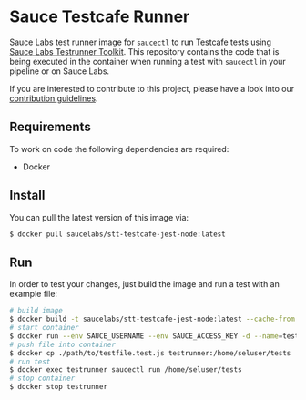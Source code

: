 Sauce Testcafe Runner
======================

Sauce Labs test runner image for [`saucectl`](https://github.com/saucelabs/saucectl) to run [Testcafe](https://devexpress.github.io/testcafe/) tests using [Sauce Labs Testrunner Toolkit](https://opensource.saucelabs.com/testrunner-toolkit/docs/overview.html). This repository contains the code that is being executed in the container when running a test with `saucectl` in your pipeline or on Sauce Labs.

If you are interested to contribute to this project, please have a look into our [contribution guidelines](https://github.com/saucelabs/sauce-testcafe-runner/blob/main/CONTRIBUTING.md).

## Requirements

To work on code the following dependencies are required:

- Docker

## Install

You can pull the latest version of this image via:

```sh
$ docker pull saucelabs/stt-testcafe-jest-node:latest
```

## Run

In order to test your changes, just build the image and run a test with an example file:

```sh
# build image
$ docker build -t saucelabs/stt-testcafe-jest-node:latest --cache-from saucelabs/stt-testcafe-jest-node:latest .
# start container
$ docker run --env SAUCE_USERNAME --env SAUCE_ACCESS_KEY -d --name=testrunner saucelabs/stt-testcafe-jest-node:latest
# push file into container
$ docker cp ./path/to/testfile.test.js testrunner:/home/seluser/tests
# run test
$ docker exec testrunner saucectl run /home/seluser/tests
# stop container
$ docker stop testrunner
```
